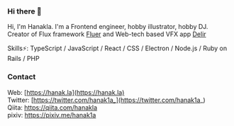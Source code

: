 ### Hi there 👋

Hi, I'm Hanakla. I'm a Frontend engineer, hobby illustrator, hobby DJ.  
Creator of Flux framework [Fluer](https://github.com/fleur-js/fleur) and Web-tech based VFX app [Delir](https://delir.studio)

Skills⚡: TypeScript / JavaScript / React / CSS / Electron / Node.js / Ruby on Rails / PHP

### Contact

Web: [https://hanak.la](https://hanak.la)  
Twitter: [https://twitter.com/hanak1a_](https://twitter.com/hanak1a_)  
Qiita: https://qiita.com/hanakla  
pixiv: https://pixiv.me/hanak1a

<!--
**hanakla/hanakla** is a ✨ _special_ ✨ repository because its `README.md` (this file) appears on your GitHub profile.

Here are some ideas to get you started:

- 🔭 I’m currently working on ...
- 🌱 I’m currently learning ...
- 👯 I’m looking to collaborate on ...
- 🤔 I’m looking for help with ...
- 💬 Ask me about ...
- 📫 How to reach me: ...
- 😄 Pronouns: ...
- ⚡ Fun fact: ...
-->
